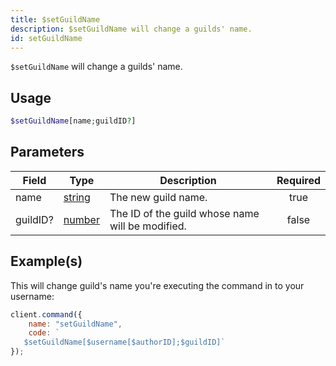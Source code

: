 ```yaml
---
title: $setGuildName
description: $setGuildName will change a guilds' name.
id: setGuildName
---
```


`$setGuildName` will change a guilds' name.

## Usage

```php
$setGuildName[name;guildID?]
```

## Parameters

| Field    | Type                                                                                              | Description                                      | Required |
| -------- | ------------------------------------------------------------------------------------------------- | ------------------------------------------------ | :------: |
| name     | [string](https://developer.mozilla.org/en-US/docs/Web/JavaScript/Reference/Global_Objects/String) | The new guild name.                              |   true   |
| guildID? | [number](https://developer.mozilla.org/en-US/docs/Web/JavaScript/Reference/Global_Objects/Number) | The ID of the guild whose name will be modified. |  false   |

## Example(s)

This will change guild's name you're executing the command in to your username:

```javascript
client.command({
    name: "setGuildName",
    code: `
   $setGuildName[$username[$authorID];$guildID]`
});
```
